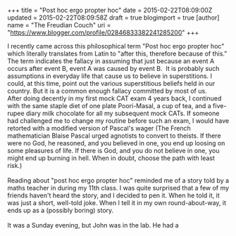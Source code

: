 +++
title = "Post hoc ergo propter hoc"
date = 2015-02-22T08:09:00Z
updated = 2015-02-22T08:09:58Z
draft = true
blogimport = true 
[author]
	name = "The Freudian Couch"
	uri = "https://www.blogger.com/profile/02846833382241285200"
+++

<div dir="ltr" style="text-align: left;" trbidi="on">
I recently came across this philosophical term "Post hoc ergo propter hoc" which literally translates from Latin to "after this, therefore because of this." The term indicates the fallacy in assuming that just because an event A occurs after event B, event A was caused by event B. &nbsp;It is probably such assumptions in everyday life that cause us to believe in superstitions. I could, at this time, point out the various superstitious beliefs held in our country. But it is a common enough fallacy committed by most of us. After&nbsp;doing decently in my first mock CAT exam 4 years back, I continued with the same staple diet of one plate Poori-Masal, a cup of tea, and a five-rupee diary milk chocolate for all my subsequent mock CATs. If someone had challenged me to change my routine before such an exam, I would have retorted with a modified version of Pascal's wager (The French mathematician Blaise Pascal urged agnotists to convert to theists. If there were no God, he reasoned, and you believed in one, you end up loosing on some pleasures of life. If there is God, and you do not believe in one, you might end up burning in hell. When in doubt, choose the path with least risk.)<br />
<br />
Reading about "post hoc ergo propter hoc" reminded me of a story told by a maths teacher in during my 11th class. I was quite surprised that a few of my friends haven't heard the story, and I decided to pen it. When he told it, it was just a short, well-told joke. When I tell it in my own round-about-way, it ends up as a (possibly boring) story.<br />
<br />
It was a Sunday evening, but John was in the lab. He had a&nbsp;</div>


